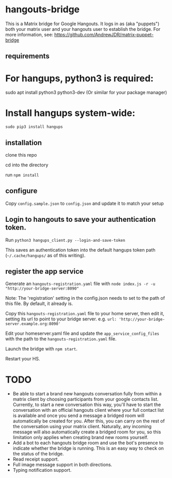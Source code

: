 # hangouts-bridge

This is a Matrix bridge for Google Hangouts.
It logs in as (aka "puppets") both your matrix user and your hangouts user to
establish the bridge. For more information, see:
https://github.com/AndrewJDR/matrix-puppet-bridge

## requirements

# For hangups, python3 is required:
sudo apt install python3 python3-dev
(Or similar for your package manager)

# Install hangups system-wide:
`sudo pip3 install hangups`

## installation

clone this repo

cd into the directory

run `npm install`

## configure

Copy `config.sample.json` to `config.json` and update it to match your setup

## Login to hangouts to save your authentication token.

Run `python3 hangups_client.py --login-and-save-token`

This saves an authentication token into the default hangups token path (`~/.cache/hangups/` as of this writing).

## register the app service

Generate an `hangouts-registration.yaml` file with `node index.js -r -u "http://your-bridge-server:8090"`

Note: The 'registration' setting in the config.json needs to set to the path of this file. By default, it already is.

Copy this `hangouts-registration.yaml` file to your home server, then edit it, setting its url to point to your bridge server. e.g. `url: 'http://your-bridge-server.example.org:8090'`

Edit your homeserver.yaml file and update the `app_service_config_files` with the path to the `hangouts-registration.yaml` file.

Launch the bridge with ```npm start```.

Restart your HS.

# TODO
* Be able to start a brand new hangouts conversation fully from within a matrix client by choosing participants from your google contacts list. Currently, to start a new conversation this way, you'll have to start the conversation with an official hangouts client where your full contact list is available and once you send a message a bridged room will automatically be created for you. After this, you can carry on the rest of the conversation using your matrix client. Naturally, any incoming message will also automatically create a bridged room for you, so this limitation only applies when creating brand new rooms yourself.
* Add a bot to each hangouts bridge room and use the bot's presence to indicate whether the bridge is running. This is an easy way to check on the status of the bridge.
* Read receipt support.
* Full image message support in both directions.
* Typing notification support.
